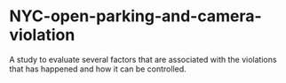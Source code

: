 # NYC-open-parking-and-camera-violation
A study to evaluate several factors that are associated with the violations that has happened and how it can be controlled.
